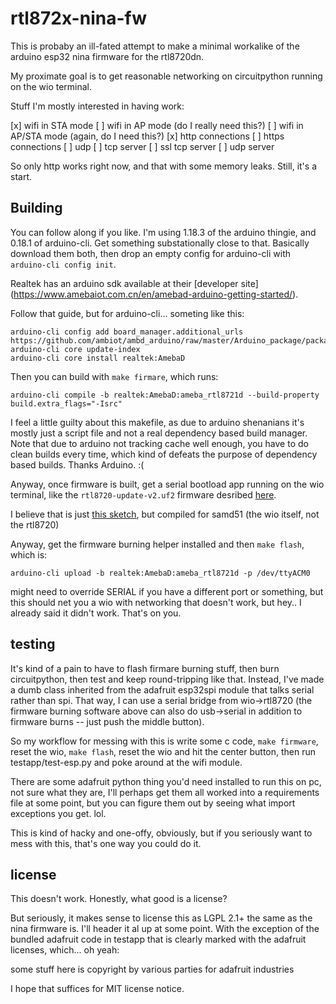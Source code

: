 # rtl872x-nina-fw #

This is probaby an ill-fated attempt to make a minimal workalike
of the arduino esp32 nina firmware for the rtl8720dn.

My proximate goal is to get reasonable networking on circuitpython
running on the wio terminal.

Stuff I'm mostly interested in having work:

[x] wifi in STA mode
[ ] wifi in AP mode (do I really need this?)
[ ] wifi in AP/STA mode (again, do I need this?)
[x] http connections
[ ] https connections
[ ] udp
[ ] tcp server
[ ] ssl tcp server
[ ] udp server

So only http works right now, and that with some memory leaks.  Still,
it's a start.

## Building ##

You can follow along if you like.  I'm using 1.18.3 of the arduino
thingie, and 0.18.1 of arduino-cli.  Get something substationally
close to that.  Basically download them both, then drop an empty
config for arduino-cli with `arduino-cli config init`.

Realtek has an arduino sdk available at their [developer site]
(https://www.amebaiot.com.cn/en/amebad-arduino-getting-started/).

Follow that guide, but for arduino-cli... someting like this:

```
arduino-cli config add board_manager.additional_urls https://github.com/ambiot/ambd_arduino/raw/master/Arduino_package/package_realtek.com_amebad_index.json
arduino-cli core update-index
arduino-cli core install realtek:AmebaD
```

Then you can build with `make firmare`, which runs:

```
arduino-cli compile -b realtek:AmebaD:ameba_rtl8721d --build-property build.extra_flags="-Isrc"
```

I feel a little guilty about this makefile, as due to arduino shenanians
it's mostly just a script file and not a real dependency based build
manager.  Note that due to arduino not tracking cache well enough, you
have to do clean builds every time, which kind of defeats the purpose of
dependency based builds.  Thanks Arduino.  :(

Anyway, once firmware is built, get a serial bootload app running on
the wio terminal, like the `rtl8720-update-v2.uf2` firmware desribed
[here](https://create.arduino.cc/projecthub/Salmanfarisvp/the-new-wio-terminal-erpc-firmware-bfd8bd).

I believe that is just [this
sketch](https://github.com/Seeed-Studio/Seeed_Arduino_Sketchbook/tree/master/examples/WioTerminal_USB2Serial_Burn8720),
but compiled for samd51 (the wio itself, not the rtl8720)

Anyway, get the firmware burning helper installed and then `make
flash`, which is:

```
arduino-cli upload -b realtek:AmebaD:ameba_rtl8721d -p /dev/ttyACM0
```

might need to override SERIAL if you have a different port or
something, but this should net you a wio with networking that doesn't
work, but hey.. I already said it didn't work.  That's on you.

## testing ##

It's kind of a pain to have to flash firmare burning stuff, then burn
circuitpython, then test and keep round-tripping like that.  Instead,
I've made a dumb class inherited from the adafruit esp32spi module
that talks serial rather than spi.  That way, I can use a serial
bridge from wio->rtl8720 (the firmware burning software above can also
do usb->serial in addition to firmware burns -- just push the middle
button).

So my workflow for messing with this is write some c code, `make firmware`,
reset the wio, `make flash`, reset the wio and hit the center button,
then run testapp/test-esp.py and poke around at the wifi module.

There are some adafruit python thing you'd need installed to run this on
pc, not sure what they are, I'll perhaps get them all worked into a
requirements file at some point, but you can figure them out by seeing
what import exceptions you get.  lol.

This is kind of hacky and one-offy, obviously, but if you seriously
want to mess with this, that's one way you could do it.

## license ##

This doesn't work.  Honestly, what good is a license?

But seriously, it makes sense to license this as LGPL 2.1+ the same as
the nina firmware is.  I'll header it al up at some point.  With the
exception of the bundled adafruit code in testapp that is clearly
marked with the adafruit licenses, which... oh yeah:

some stuff here is copyright by various parties for adafruit industries

I hope that suffices for MIT license notice.
